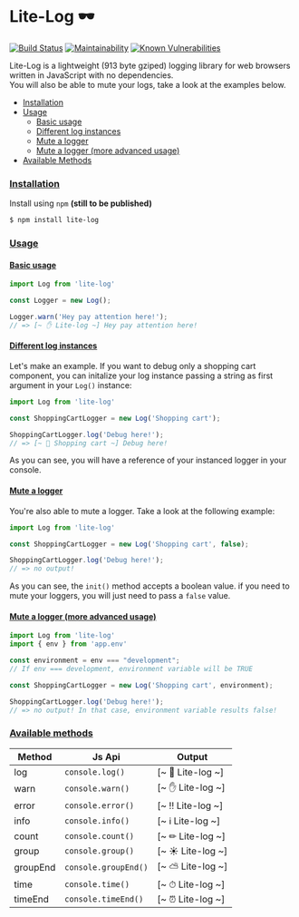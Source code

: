# Lite-Log 🕶

[![Build Status](https://travis-ci.org/micheleriva/lite-log.js.svg?branch=master)](https://travis-ci.org/micheleriva/lite-log.js)
[![Maintainability](https://api.codeclimate.com/v1/badges/b97de7b0fb25f63253dc/maintainability)](https://codeclimate.com/github/micheleriva/lite-log.js/maintainability)
[![Known Vulnerabilities](https://snyk.io/test/github/micheleriva/lite-log.js/badge.svg?targetFile=package.json)](https://snyk.io/test/github/micheleriva/lite-log.js?targetFile=package.json)

Lite-Log is a lightweight (913 byte gziped) logging library for web browsers written in JavaScript with no dependencies. <br />
You will also be able to mute your logs, take a look at the examples below.

- [Installation](#installation)
- [Usage](#usage)
    - [Basic usage](#basic-usage)
    - [Different log instances](#different-log-instances)
    - [Mute a logger](#mute-a-logger)
    - [Mute a logger (more advanced usage)](#mute-a-logger-more-advanced-usage)
- [Available Methods](#available-methods)

### [Installation](#installation)

Install using `npm` **(still to be published)**
```bash
$ npm install lite-log
```

### [Usage](#usage)

#### [Basic usage](#basic-usage)
```js
import Log from 'lite-log'

const Logger = new Log();

Logger.warn('Hey pay attention here!');
// => [~ ✋ Lite-log ~] Hey pay attention here!
```

#### [Different log instances](#different-log-instances)
Let's make an example. If you want to debug only a shopping cart component, you can initalize your log instance passing a string as first argument in your `Log()` instance:
```js
import Log from 'lite-log'

const ShoppingCartLogger = new Log('Shopping cart');

ShoppingCartLogger.log('Debug here!');
// => [~ 👀 Shopping cart ~] Debug here!
```
As you can see, you will have a reference of your instanced logger in your console.

#### [Mute a logger](#mute-a-logger)
You're also able to mute a logger. Take a look at the following example:
```js
import Log from 'lite-log'

const ShoppingCartLogger = new Log('Shopping cart', false);

ShoppingCartLogger.log('Debug here!');
// => no output!
```
As you can see, the `init()` method accepts a boolean value. if you need to mute your loggers, you will just need to pass a `false` value.

#### [Mute a logger (more advanced usage)](#mute-a-logger-more-advanced-usage)
```js
import Log from 'lite-log'
import { env } from 'app.env'

const environment = env === "development";
// If env === development, environment variable will be TRUE

const ShoppingCartLogger = new Log('Shopping cart', environment);

ShoppingCartLogger.log('Debug here!');
// => no output! In that case, environment variable results false!
```
### [Available methods](#available-methods)

| Method   | Js Api               | Output 
| -------- | -------------------- | ------
| log      | `console.log()`      | [~ 👀 Lite-log ~]
| warn     | `console.warn()`     | [~ ✋ Lite-log ~]
| error    | `console.error()`    | [~ ‼️ Lite-log ~]
| info     | `console.info()`     | [~ ℹ️ Lite-log ~]
| count    | `console.count()`    | [~ ✏ Lite-log ~]
| group    | `console.group()`    | [~ ☀️ Lite-log ~]
| groupEnd | `console.groupEnd()` | [~ ⛅ Lite-log ~]
| time     | `console.time()`     | [~ ⏱ Lite-log ~]
| timeEnd  | `console.timeEnd()`  | [~ ⏰ Lite-log ~]